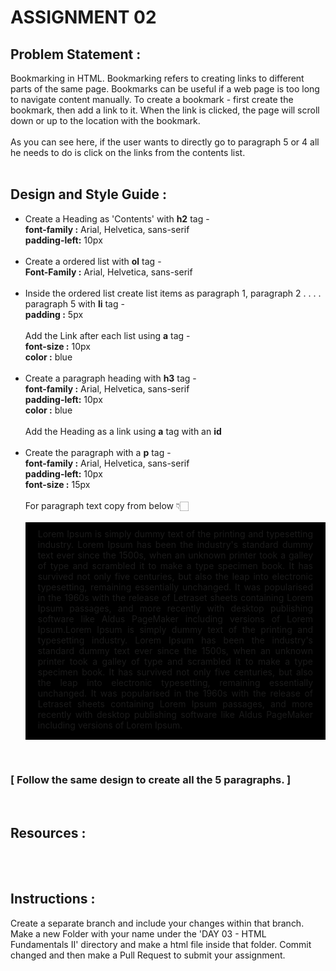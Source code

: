 <h1>ASSIGNMENT 02</h1>
<h2>Problem Statement :</h2> 
Bookmarking in HTML. Bookmarking refers to creating links to different parts of the same page. Bookmarks can be useful if a web page is too long to navigate content manually. To create a bookmark - first create the bookmark, then add a link to it. When the link is clicked, the page will scroll down or up to the location with the bookmark.
<br>
<br>
As you can see here, if the user wants to directly go to paragraph 5 or 4 all he needs to do is click on the links from the contents list.
<br>
<br>
<h2>Design and Style Guide :</h2> 
<ul>
   <li>Create a Heading as 'Contents' with <b>h2</b> tag -<br><b>font-family :</b> Arial, Helvetica, sans-serif <br><b>padding-left:</b> 10px</li><br>
   <li>Create a ordered list with <b>ol</b> tag -<br><b>Font-Family :</b> Arial, Helvetica, sans-serif
   </li><br>
   <li>Inside the ordered list create list items as paragraph 1, paragraph 2 . . . . paragraph 5 with <b>li</b> tag -<br><b>padding :</b> 5px<br><br>Add the Link after each list using <b>a</b> tag -<br><b>font-size :</b> 10px<br><b>color :</b> blue</li><br>
   <li>Create a paragraph heading with <b>h3</b> tag -<br><b>font-family :</b> Arial, Helvetica, sans-serif <br><b>padding-left:</b> 10px<br><b>color :</b> blue<br><br>Add the Heading as a link using <b>a</b> tag with an <b>id</b></li><br>
   <li>Create the paragraph with a <b>p</b> tag -<br><b>font-family :</b> Arial, Helvetica, sans-serif <br><b>padding-left:</b> 10px<br><b>font-size :</b> 15px</li><br>For paragraph text copy from below 👇🏻<br><br>
   <div style="background-color:black;padding:10px 20px 15px 20px;text-align:justify;">Lorem Ipsum is simply dummy text of the printing and typesetting industry. Lorem Ipsum has been the industry's standard dummy text ever since the 1500s, when an unknown printer took a galley of type and scrambled it to make a type specimen book. It has survived not only five centuries, but also the leap into electronic typesetting, remaining essentially unchanged. It was popularised in the 1960s with the release of Letraset sheets containing Lorem Ipsum passages, and more recently with desktop publishing software like Aldus PageMaker including versions of Lorem Ipsum.Lorem Ipsum is simply dummy text of the printing and typesetting industry. Lorem Ipsum has been the industry's standard dummy text ever since the 1500s, when an unknown printer took a galley of type and scrambled it to make a type specimen book. It has survived not only five centuries, but also the leap into electronic typesetting, remaining essentially unchanged. It was popularised in the 1960s with the release of Letraset sheets containing Lorem Ipsum passages, and more recently with desktop publishing software like Aldus PageMaker including versions of Lorem Ipsum.</div>
</ul><br>
<h3>[ Follow the same design to create all the 5 paragraphs. ]</h3>
<br>
<h2>Resources :</h2>
<br>

<br>
<h2>Instructions :</h2>
Create a separate branch and include your changes within that branch. Make a new Folder with your name under the 'DAY 03 - HTML Fundamentals II' directory and make a html file inside that folder. Commit changed and then make a Pull Request to submit your assignment.

